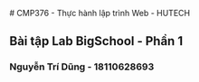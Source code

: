 ﻿﻿# CMP376 - Thực hành lập trình Web - HUTECH

## Bài tập Lab BigSchool - Phần 1

### Nguyễn Trí Dũng - 18110628693